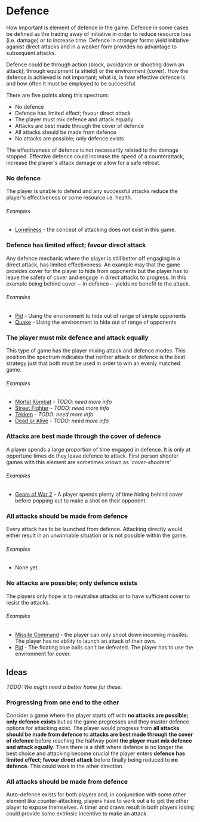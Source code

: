 # Defence
How important is element of defence in the game. Defence in some cases be defined as the trading away of initiative in order to reduce resource loss (i.e. damage) or to increase time. Defence in stronger forms yield initiative aganist direct attacks and in a weaker form provides no advantage to subsequent attacks.

Defence could be through action (block, avoidance or shooting down an attack), through equipment (a shield) or the environment (cover). How the defence is achieved is not important; what is, is how effective defence is and how often it must be employed to be successful.

There are five points along this spectrum:

- No defence
- Defence has limited effect; favour direct attack
- The player must mix defence and attack equally
- Attacks are best made through the cover of defence
- All attacks should be made from defence
- No attacks are possible; only defence exists

The effectiveness of defence is not necessarily related to the damage stopped. Effective defence could increase the speed of a counterattack, increase the player's attack damage or allow for a safe retreat.

### No defence
The player is unable to defend and any successful attacks reduce the player's effectiveness or some resource i.e. health.

###### Examples
- [Loneliness](/games/loneliness) - the concept of attacking does not exist in this game.

### Defence has limited effect; favour direct attack
Any defence mechanic where the player is still better off engaging in a direct attack, has limited effectiveness. An example may that the game provides cover for the player to hide from opponents but the player has to leave the safety of cover and engage in direct attacks to progress. In this example being behind cover &mdash;in defence&mdash; yields no benefit to the attack.

###### Examples
- [Pid](/games/pid) - Using the environment to hide out of range of simple opponents
- [Quake](/games/quake) - Using the environment to hide out of range of opponents

### The player must mix defence and attack equally
This type of game has the player mixing attack and defence modes. This position the spectrum indicates that neither attack or defence is the best strategy just that both must be used in order to win an evenly matched game.

###### Examples
- [Mortal Kombat](/games/mortal-kombat) - *TODO: need more info*
- [Street Fighter](/games/street-fighter) - *TODO: need more info*
- [Tekken](/games/tekken) - *TODO: need more info*
- [Dead or Alive](/games/dead-or-alive) - *TODO: need more info*

### Attacks are best made through the cover of defence
A player spends a large proportion of time engaged in defence. It is only at opportune times do they leave defence to attack. First person shooter games with this element are sometimes known as '*cover-shooters*'

###### Examples
- [Gears of War 2](/games/gears-of-war-2) - A player spends plenty of time hiding behind cover before popping out to make a shot on their opponent.

### All attacks should be made from defence
Every attack has to be launched from defence. Attacking directly would either result in an unwinnable situation or is not possible within the game.

###### Examples
- None yet.

### No attacks are possible; only defence exists
The players only hope is to neutralise attacks or to have sufficient cover to resist the attacks.

###### Examples
- [Missile Command](/games/missile-command) - the player can only shoot down incoming missiles. The player has no ability to launch an attack of their own.
- [Pid](/games/pid) - The floating blue balls can't be defeated. The player has to use the environment for cover.

## Ideas
*TODO: We might need a better home for these.*

### Progressing from one end to the other
Consider a game where the player starts off with **no attacks are possible; only defence exists** but as the game progresses and they master defence options for attacking exist. The player would progress from **all attacks should be made from defence** to **attacks are best made through the cover of defence** before reaching the halfway point **the player must mix defence and attack equally**. Then there is a shift where defence is no longer the best choice and attacking become crucial the player enters **defence has limited effect; favour direct attack** before finally being reduced to **no defence**. This could work in the other direction. 

### All attacks should be made from defence
Auto-defence exists for both players and, in conjunction with some other element like counter-attacking, players have to work out a to get the other player to expose themselves. A timer and draws result in both players losing could provide some extrinsic incentive to make an attack.